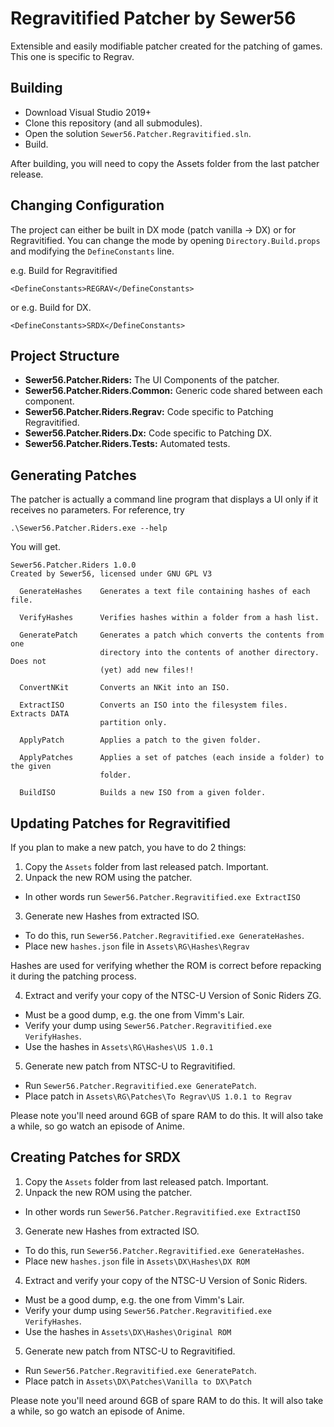 # Regravitified Patcher by Sewer56

Extensible and easily modifiable patcher created for the patching of games.
This one is specific to Regrav.

## Building
- Download Visual Studio 2019+
- Clone this repository (and all submodules).
- Open the solution `Sewer56.Patcher.Regravitified.sln`.
- Build.

After building, you will need to copy the Assets folder from the last patcher release.

## Changing Configuration
The project can either be built in DX mode (patch vanilla -> DX) or for Regravitified.
You can change the mode by opening `Directory.Build.props` and modifying the `DefineConstants` line.

e.g. Build for Regravitified
```
<DefineConstants>REGRAV</DefineConstants>
```

or 
e.g. Build for DX.
```
<DefineConstants>SRDX</DefineConstants>
```

## Project Structure

- **Sewer56.Patcher.Riders:** The UI Components of the patcher.
- **Sewer56.Patcher.Riders.Common:** Generic code shared between each component.
- **Sewer56.Patcher.Riders.Regrav:** Code specific to Patching Regravitified.
- **Sewer56.Patcher.Riders.Dx:** Code specific to Patching DX.
- **Sewer56.Patcher.Riders.Tests:** Automated tests.

## Generating Patches

The patcher is actually a command line program that displays a UI only if it receives no parameters.
For reference, try
```
.\Sewer56.Patcher.Riders.exe --help
```

You will get.
```
Sewer56.Patcher.Riders 1.0.0
Created by Sewer56, licensed under GNU GPL V3

  GenerateHashes    Generates a text file containing hashes of each file.

  VerifyHashes      Verifies hashes within a folder from a hash list.

  GeneratePatch     Generates a patch which converts the contents from one
                    directory into the contents of another directory. Does not
                    (yet) add new files!!

  ConvertNKit       Converts an NKit into an ISO.

  ExtractISO        Converts an ISO into the filesystem files. Extracts DATA
                    partition only.

  ApplyPatch        Applies a patch to the given folder.

  ApplyPatches      Applies a set of patches (each inside a folder) to the given
                    folder.

  BuildISO          Builds a new ISO from a given folder.
```

## Updating Patches for Regravitified

If you plan to make a new patch, you have to do 2 things:

1. Copy the `Assets` folder from last released patch. Important.
2. Unpack the new ROM using the patcher.
- In other words run `Sewer56.Patcher.Regravitified.exe ExtractISO`

3. Generate new Hashes from extracted ISO.

- To do this, run `Sewer56.Patcher.Regravitified.exe GenerateHashes`. 
- Place new `hashes.json` file in `Assets\RG\Hashes\Regrav`

Hashes are used for verifying whether the ROM is correct before repacking it during the patching process.

4. Extract and verify your copy of the NTSC-U Version of Sonic Riders ZG.

- Must be a good dump, e.g. the one from Vimm's Lair.
- Verify your dump using `Sewer56.Patcher.Regravitified.exe VerifyHashes`.
- Use the hashes in `Assets\RG\Hashes\US 1.0.1`

5. Generate new patch from NTSC-U to Regravitified.

- Run `Sewer56.Patcher.Regravitified.exe GeneratePatch`. 
- Place patch in `Assets\RG\Patches\To Regrav\US 1.0.1 to Regrav`

Please note you'll need around 6GB of spare RAM to do this.
It will also take a while, so go watch an episode of Anime.

## Creating Patches for SRDX

1. Copy the `Assets` folder from last released patch. Important.
2. Unpack the new ROM using the patcher.
- In other words run `Sewer56.Patcher.Regravitified.exe ExtractISO`

3. Generate new Hashes from extracted ISO.

- To do this, run `Sewer56.Patcher.Regravitified.exe GenerateHashes`. 
- Place new `hashes.json` file in `Assets\DX\Hashes\DX ROM`

4. Extract and verify your copy of the NTSC-U Version of Sonic Riders.

- Must be a good dump, e.g. the one from Vimm's Lair.
- Verify your dump using `Sewer56.Patcher.Regravitified.exe VerifyHashes`.
- Use the hashes in `Assets\DX\Hashes\Original ROM`

5. Generate new patch from NTSC-U to Regravitified.

- Run `Sewer56.Patcher.Regravitified.exe GeneratePatch`. 
- Place patch in `Assets\DX\Patches\Vanilla to DX\Patch`

Please note you'll need around 6GB of spare RAM to do this.
It will also take a while, so go watch an episode of Anime.